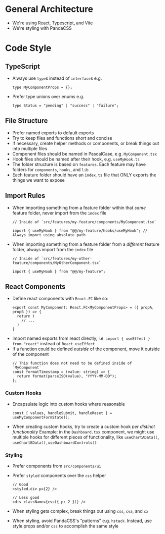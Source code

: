 # General Architecture

- We're using React, Typescript, and Vite
- We're styling with PandaCSS

# Code Style

## TypeScript

- Always use `type`s instead of `interface`s
  e.g.

  ```tsx
  type MyComponentProps = {};
  ```

- Prefer type unions over enums
  e.g.
  ```tsx
  type Status = "pending" | "success" | "failure";
  ```

## File Structure

- Prefer named exports to default exports
- Try to keep files and functions short and concise
- If necessary, create helper methods or components, or break things out into multiple files
- Component files should be named in PascalCase, e.g. `MyComponent.tsx`
- Hook files should be named after their hook, e.g. `useMyHook.ts`
- The folder structure is based on `features`. Each feature may have folders for `components`, `hooks`, and `lib`
- Each feature folder should have an `index.ts` file that ONLY exports the things we want to expose

## Import Rules

- When importing something from a feature folder within that _same_ feature folder, never import from the `index` file

  ```tsx
  // Inside of `src/features/my-feature/components/MyComponent.tsx`

  import { useMyHook } from "@@/my-feature/hooks/useMyHook"; // Always import using absolute path
  ```

- When importing something from a feature folder from a _different_ feature folder, always import from the `index` file

  ```tsx
  // Inside of `src/features/my-other-feature/components/MyOtherComponent.tsx`

  import { useMyHook } from "@@/my-feature";
  ```

## React Components

- Define react components with `React.FC` like so:
  ```tsx
  export const MyComponent: React.FC<MyComponentProps> = ({ propA, propB }) => {
    return (
      // ...
    )
  }
  ```
- Import named exports from react directly, i.e. `import { useEffect } from "react"` instead of `React.useEffect`
- If a function could be defined _outside_ of the component, move it outside of the component
  ```tsx
  // This function does not need to be defined inside of `MyComponent`
  const formatTimestamp = (value: string) => {
    return format(parseISO(value), "YYYY-MM-DD");
  };
  ```

### Custom Hooks

- Encapsulate logic into custom hooks where reasonable
  ```tsx
  const { values, handleSubmit, handleReset } = useMyComponentFormState();
  ```
- When creating custom hooks, try to create a custom hook _per distinct functionality_
  Example: in the `Dashboard.tsx` component, we might use multiple hooks for different pieces of functionality, like `useChartAData()`, `useChartBData()`, `useDashboardControls()`

### Styling

- Prefer components from `src/components/ui`
- Prefer `styled` components over the `css` helper

  ```tsx
  // Good
  <styled.div p={2} />

  // Less good
  <div className={css({ p: 2 })} />
  ```

- When styling gets complex, break things out using `css`, `cva`, and `cx`
- When styling, avoid PandaCSS's "patterns" e.g. `hstack`. Instead, use style props and/or `css` to accomplish the same style

